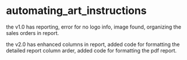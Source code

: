 # automating_art_instructions



the v1.0 has reporting, error for no logo info, image found, organizing the sales orders in report.

the v2.0 has enhanced columns in report, added code for formatting the detailed report column arder, added code for formatting the pdf report.
